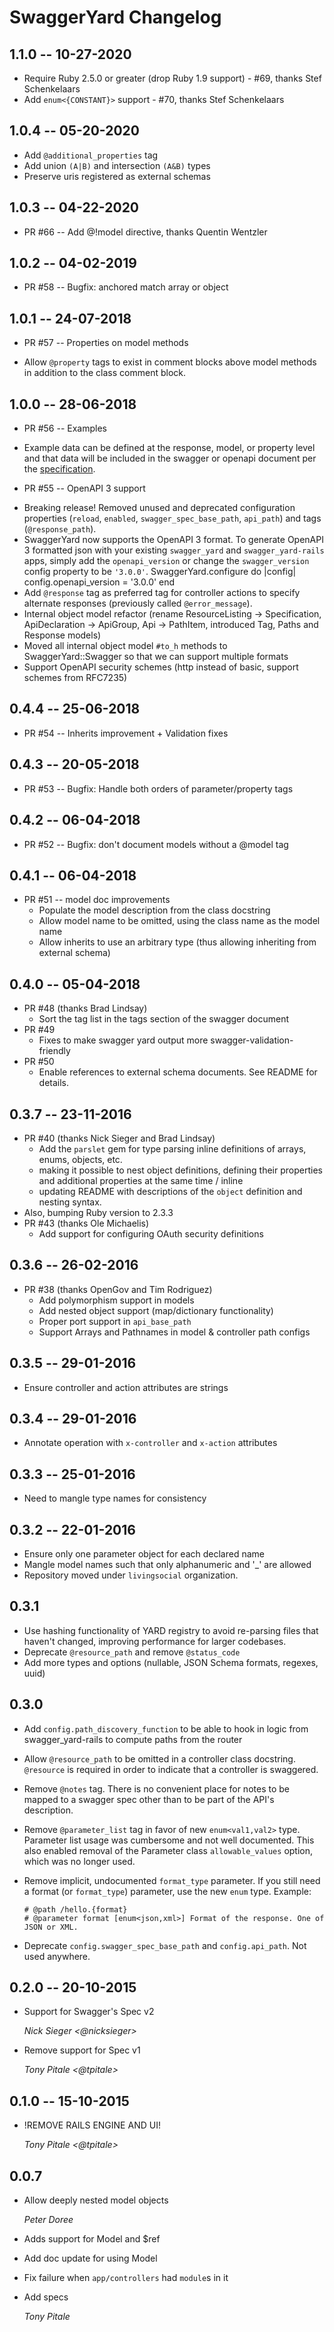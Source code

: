 # SwaggerYard Changelog #

## 1.1.0 -- 10-27-2020 ##

- Require Ruby 2.5.0 or greater (drop Ruby 1.9 support) - #69, thanks Stef Schenkelaars
- Add `enum<{CONSTANT}>` support - #70, thanks Stef Schenkelaars

## 1.0.4 -- 05-20-2020 ##

- Add `@additional_properties` tag
- Add union `(A|B)` and intersection `(A&B)` types
- Preserve uris registered as external schemas

## 1.0.3 -- 04-22-2020 ##

* PR #66 -- Add @!model directive, thanks Quentin Wentzler

## 1.0.2 -- 04-02-2019 ##

* PR #58 -- Bugfix: anchored match array or object

## 1.0.1 -- 24-07-2018 ##

* PR #57 -- Properties on model methods

- Allow `@property` tags to exist in comment blocks above model methods in addition to the class comment block.

## 1.0.0 -- 28-06-2018 ##

* PR #56 -- Examples

- Example data can be defined at the response, model, or property level and that data will be included in the swagger or openapi document per the [specification](https://swagger.io/docs/specification/adding-examples/).

* PR #55 -- OpenAPI 3 support

- Breaking release! Removed unused and deprecated configuration properties (`reload`, `enabled`, `swagger_spec_base_path`, `api_path`) and tags (`@response_path`).
- SwaggerYard now supports the OpenAPI 3 format. To generate OpenAPI 3 formatted json with your existing `swagger_yard` and `swagger_yard-rails` apps, simply add the `openapi_version` or change the `swagger_version` config property to be `'3.0.0'`.
      SwaggerYard.configure do |config|
	    config.openapi_version = '3.0.0'
	  end
- Add `@response` tag as preferred tag for controller actions to specify alternate responses (previously called `@error_message`).
- Internal object model refactor (rename ResourceListing -> Specification, ApiDeclaration -> ApiGroup, Api -> PathItem, introduced Tag, Paths and Response models)
- Moved all internal object model `#to_h` methods to SwaggerYard::Swagger so that we can support multiple formats
- Support OpenAPI security schemes (http instead of basic, support schemes from RFC7235)

## 0.4.4 -- 25-06-2018 ##

* PR #54 -- Inherits improvement + Validation fixes

## 0.4.3 -- 20-05-2018 ##

* PR #53 -- Bugfix: Handle both orders of parameter/property tags

## 0.4.2 -- 06-04-2018 ##

* PR #52 -- Bugfix: don't document models without a @model tag

## 0.4.1 -- 06-04-2018 ##

* PR #51 -- model doc improvements
  * Populate the model description from the class docstring
  * Allow model name to be omitted, using the class name as the model name
  * Allow inherits to use an arbitrary type (thus allowing inheriting from external schema)


## 0.4.0 -- 05-04-2018 ##

* PR #48 (thanks Brad Lindsay)
  * Sort the tag list in the tags section of the swagger document
* PR #49
  * Fixes to make swagger yard output more swagger-validation-friendly
* PR #50
  * Enable references to external schema documents. See README for details.

## 0.3.7 -- 23-11-2016 ##

* PR #40 (thanks Nick Sieger and Brad Lindsay)
  * Add the `parslet` gem for type parsing inline definitions of arrays, enums, objects, etc.
  * making it possible to nest object definitions, defining their properties and additional properties at the same time / inline
  * updating README with descriptions of the `object` definition and nesting syntax.
* Also, bumping Ruby version to 2.3.3
* PR #43 (thanks Ole Michaelis)
  * Add support for configuring OAuth security definitions

## 0.3.6 -- 26-02-2016 ##

* PR #38 (thanks OpenGov and Tim Rodriguez)
  * Add polymorphism support in models
  * Add nested object support (map/dictionary functionality)
  * Proper port support in `api_base_path`
  * Support Arrays and Pathnames in model & controller path configs

## 0.3.5 -- 29-01-2016 ##

* Ensure controller and action attributes are strings

## 0.3.4 -- 29-01-2016 ##

* Annotate operation with `x-controller` and `x-action` attributes

## 0.3.3 -- 25-01-2016 ##

* Need to mangle type names for consistency

## 0.3.2 -- 22-01-2016 ##

* Ensure only one parameter object for each declared name
* Mangle model names such that only alphanumeric and '_' are allowed
* Repository moved under `livingsocial` organization.

## 0.3.1 ##

* Use hashing functionality of YARD registry to avoid re-parsing files that
  haven't changed, improving performance for larger codebases.
* Deprecate `@resource_path` and remove `@status_code`
* Add more types and options (nullable, JSON Schema formats, regexes, uuid)

## 0.3.0 ##

* Add `config.path_discovery_function` to be able to hook in logic from
  swagger_yard-rails to compute paths from the router
* Allow `@resource_path` to be omitted in a controller class docstring.
  `@resource` is required in order to indicate that a controller is swaggered.
* Remove `@notes` tag. There is no convenient place for notes to be mapped to a
  swagger spec other than to be part of the API's description.
* Remove `@parameter_list` tag in favor of new `enum<val1,val2>` type. Parameter
  list usage was cumbersome and not well documented. This also enabled removal
  of the Parameter class `allowable_values` option, which was no longer used.
* Remove implicit, undocumented `format_type` parameter. If you still need a
  format (or `format_type`) parameter, use the new `enum` type. Example:

    ```
	# @path /hello.{format}
    # @parameter format [enum<json,xml>] Format of the response. One of JSON or XML.
    ```

* Deprecate `config.swagger_spec_base_path` and `config.api_path`. Not used anywhere.

## 0.2.0 -- 20-10-2015 ##

* Support for Swagger's Spec v2

    *Nick Sieger <@nicksieger>*

* Remove support for Spec v1

    *Tony Pitale <@tpitale>*

## 0.1.0 -- 15-10-2015 ##

* !REMOVE RAILS ENGINE AND UI!

    *Tony Pitale <@tpitale>*

## 0.0.7 ##

*   Allow deeply nested model objects

    *Peter Doree*

*   Adds support for Model and $ref
*   Add doc update for using Model
*   Fix failure when `app/controllers` had `module`s in it
*   Add specs

    *Tony Pitale*
